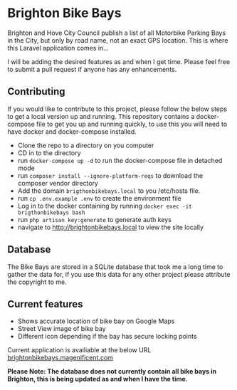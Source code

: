 
# Brighton Bike Bays

Brighton and Hove City Council publish a list of all Motorbike Parking Bays in the City, but only by road name, not an exact GPS location. This is where this Laravel application comes in...

I will be adding the desired features as and when I get time. Please feel free to submit a pull request if anyone has any enhancements.

## Contributing

If you would like to contribute to this project, please follow the below steps to get a local version up and running. This repository contains a docker-compose file to get you up and running quickly, to use this you will need to have docker and docker-compose installed.

- Clone the repo to a directory on you computer
- CD in to the directory
- run `docker-compose up -d` to run the docker-compose file in detached mode
- run `composer install --ignore-platform-reqs` to download the composer vendor directory
- Add the domain `brigthonbikebays.local` to you /etc/hosts file.
- run `cp .env.example .env` to create the environment file
- Log in to the docker containing by running `docker exec -it brigthonbikebays bash`
- run `php artisan key:generate` to generate auth keys
- navigate to http://brightonbikebays.local to view the site locally

## Database
The Bike Bays are stored in a SQLite database that took me a long time to gather the data for, if you use this data for any other project please attribute the copyright to me.

## Current features

- Shows accurate location of bike bay on Google Maps
- Street View image of bike bay
- Different icon depending if the bay has secure locking points

Current application is availiable at the below URL
<a href="http://brightonbikebays.magenificent.com">brightonbikebays.magenificent.com</a>

<strong>Please Note: The database does not currently contain all bike bays in Brighton, this is being updated as and when I have the time.</strong>
